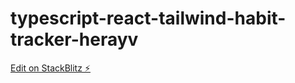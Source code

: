 # typescript-react-tailwind-habit-tracker-herayv

[Edit on StackBlitz ⚡️](https://stackblitz.com/edit/typescript-react-tailwind-habit-tracker-herayv)